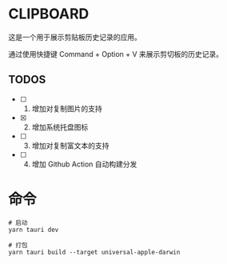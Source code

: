 # CLIPBOARD

这是一个用于展示剪贴板历史记录的应用。

通过使用快捷键 Command + Option + V 来展示剪切板的历史记录。

## TODOS

- [ ] 1. 增加对复制图片的支持
- [x] 2. 增加系统托盘图标
- [ ] 3. 增加对复制富文本的支持
- [ ] 4. 增加 Github Action 自动构建分发

# 命令
```
# 启动
yarn tauri dev

# 打包
yarn tauri build --target universal-apple-darwin
```
